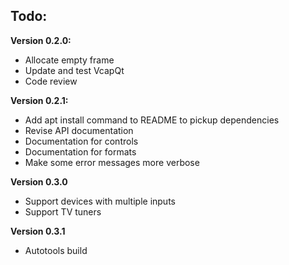 Todo:
---------

**Version 0.2.0:**
* Allocate empty frame
* Update and test VcapQt
* Code review

**Version 0.2.1:**
* Add apt install command to README to pickup dependencies
* Revise API documentation
* Documentation for controls
* Documentation for formats
* Make some error messages more verbose

**Version 0.3.0**
* Support devices with multiple inputs
* Support TV tuners

**Version 0.3.1**
* Autotools build
